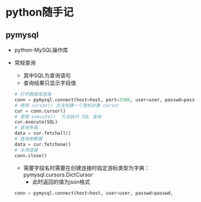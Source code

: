 # python随手记

## pymysql

+ python-MySQL操作库

+ 常规查询

  + 其中SQL为查询语句
  + 查询结果只显示字段值

  ```python
  # 打开数据库连接
  conn = pymysql.connect(host=host, port=3306, user=user, passwd=passwd, db=db, charset='utf8')
  # 使用 cursor() 方法创建一个游标对象 cursor
  cur = conn.cursor()
  # 使用 execute()  方法执行 SQL 查询
  cur.execute(SQL)
  # 查询多条
  data = cur.fetchall()
  # 查询单数据
  data = cur.fetchone()
  # 关闭连接
  conn.close()
  ```

  + 需要字段名时需要在创建连接时指定游标类型为字典：pymysql.cursors.DictCursor
    + 此时返回的值为json格式

  ```python
  conn = pymysql.connect(host=host, user=user, passwd=passwd,                     port=3306, db='db', charset='utf8', cursorclass=pymysql.cursors.DictCursor)
  ```

  